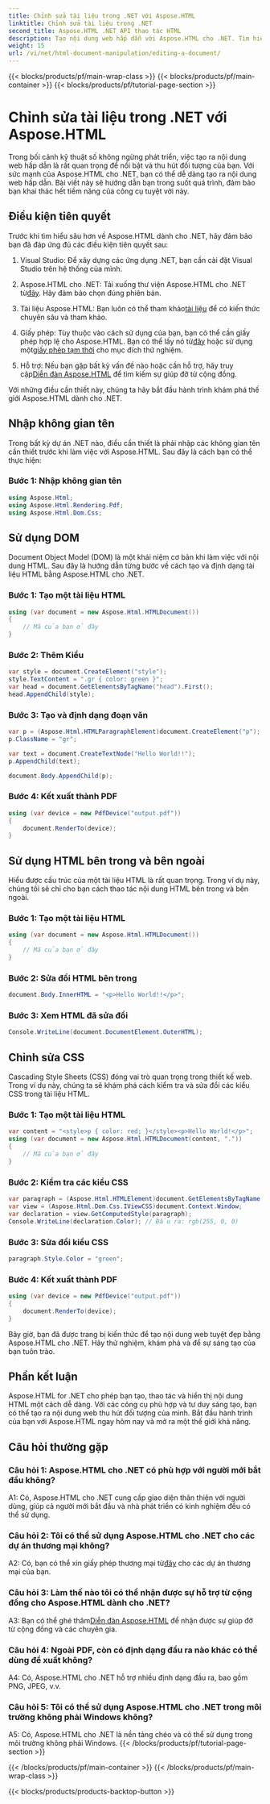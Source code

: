 ```yaml
---
title: Chỉnh sửa tài liệu trong .NET với Aspose.HTML
linktitle: Chỉnh sửa tài liệu trong .NET
second_title: Aspose.HTML .NET API thao tác HTML
description: Tạo nội dung web hấp dẫn với Aspose.HTML cho .NET. Tìm hiểu cách thao tác HTML, CSS và nhiều hơn nữa.
weight: 15
url: /vi/net/html-document-manipulation/editing-a-document/
---
```


{{< blocks/products/pf/main-wrap-class >}}
{{< blocks/products/pf/main-container >}}
{{< blocks/products/pf/tutorial-page-section >}}

# Chỉnh sửa tài liệu trong .NET với Aspose.HTML


Trong bối cảnh kỹ thuật số không ngừng phát triển, việc tạo ra nội dung web hấp dẫn là rất quan trọng để nổi bật và thu hút đối tượng của bạn. Với sức mạnh của Aspose.HTML cho .NET, bạn có thể dễ dàng tạo ra nội dung web hấp dẫn. Bài viết này sẽ hướng dẫn bạn trong suốt quá trình, đảm bảo bạn khai thác hết tiềm năng của công cụ tuyệt vời này.

## Điều kiện tiên quyết

Trước khi tìm hiểu sâu hơn về Aspose.HTML dành cho .NET, hãy đảm bảo bạn đã đáp ứng đủ các điều kiện tiên quyết sau:

1. Visual Studio: Để xây dựng các ứng dụng .NET, bạn cần cài đặt Visual Studio trên hệ thống của mình.

2. Aspose.HTML cho .NET: Tải xuống thư viện Aspose.HTML cho .NET từ[đây](https://releases.aspose.com/html/net/). Hãy đảm bảo chọn đúng phiên bản.

3.  Tài liệu Aspose.HTML: Bạn luôn có thể tham khảo[tài liệu](https://reference.aspose.com/html/net/) để có kiến thức chuyên sâu và tham khảo.

4.  Giấy phép: Tùy thuộc vào cách sử dụng của bạn, bạn có thể cần giấy phép hợp lệ cho Aspose.HTML. Bạn có thể lấy nó từ[đây](https://purchase.aspose.com/buy) hoặc sử dụng một[giấy phép tạm thời](https://purchase.aspose.com/temporary-license/) cho mục đích thử nghiệm.

5.  Hỗ trợ: Nếu bạn gặp bất kỳ vấn đề nào hoặc cần hỗ trợ, hãy truy cập[Diễn đàn Aspose.HTML](https://forum.aspose.com/) để tìm kiếm sự giúp đỡ từ cộng đồng.

Với những điều cần thiết này, chúng ta hãy bắt đầu hành trình khám phá thế giới Aspose.HTML dành cho .NET.

## Nhập không gian tên

Trong bất kỳ dự án .NET nào, điều cần thiết là phải nhập các không gian tên cần thiết trước khi làm việc với Aspose.HTML. Sau đây là cách bạn có thể thực hiện:

### Bước 1: Nhập không gian tên

```csharp
using Aspose.Html;
using Aspose.Html.Rendering.Pdf;
using Aspose.Html.Dom.Css;
```

## Sử dụng DOM

Document Object Model (DOM) là một khái niệm cơ bản khi làm việc với nội dung HTML. Sau đây là hướng dẫn từng bước về cách tạo và định dạng tài liệu HTML bằng Aspose.HTML cho .NET.

### Bước 1: Tạo một tài liệu HTML

```csharp
using (var document = new Aspose.Html.HTMLDocument())
{
    // Mã của bạn ở đây
}
```

### Bước 2: Thêm Kiểu

```csharp
var style = document.CreateElement("style");
style.TextContent = ".gr { color: green }";
var head = document.GetElementsByTagName("head").First();
head.AppendChild(style);
```

### Bước 3: Tạo và định dạng đoạn văn

```csharp
var p = (Aspose.Html.HTMLParagraphElement)document.CreateElement("p");
p.ClassName = "gr";

var text = document.CreateTextNode("Hello World!!");
p.AppendChild(text);

document.Body.AppendChild(p);
```

### Bước 4: Kết xuất thành PDF

```csharp
using (var device = new PdfDevice("output.pdf"))
{
    document.RenderTo(device);
}
```

## Sử dụng HTML bên trong và bên ngoài

Hiểu được cấu trúc của một tài liệu HTML là rất quan trọng. Trong ví dụ này, chúng tôi sẽ chỉ cho bạn cách thao tác nội dung HTML bên trong và bên ngoài.

### Bước 1: Tạo một tài liệu HTML

```csharp
using (var document = new Aspose.Html.HTMLDocument())
{
    // Mã của bạn ở đây
}
```

### Bước 2: Sửa đổi HTML bên trong

```csharp
document.Body.InnerHTML = "<p>Hello World!!</p>";
```

### Bước 3: Xem HTML đã sửa đổi

```csharp
Console.WriteLine(document.DocumentElement.OuterHTML);
```

## Chỉnh sửa CSS

Cascading Style Sheets (CSS) đóng vai trò quan trọng trong thiết kế web. Trong ví dụ này, chúng ta sẽ khám phá cách kiểm tra và sửa đổi các kiểu CSS trong tài liệu HTML.

### Bước 1: Tạo một tài liệu HTML

```csharp
var content = "<style>p { color: red; }</style><p>Hello World!</p>";
using (var document = new Aspose.Html.HTMLDocument(content, "."))
{
    // Mã của bạn ở đây
}
```

### Bước 2: Kiểm tra các kiểu CSS

```csharp
var paragraph = (Aspose.Html.HTMLElement)document.GetElementsByTagName("p").First();
var view = (Aspose.Html.Dom.Css.IViewCSS)document.Context.Window;
var declaration = view.GetComputedStyle(paragraph);
Console.WriteLine(declaration.Color); // Đầu ra: rgb(255, 0, 0)
```

### Bước 3: Sửa đổi kiểu CSS

```csharp
paragraph.Style.Color = "green";
```

### Bước 4: Kết xuất thành PDF

```csharp
using (var device = new PdfDevice("output.pdf"))
{
    document.RenderTo(device);
}
```

Bây giờ, bạn đã được trang bị kiến thức để tạo nội dung web tuyệt đẹp bằng Aspose.HTML cho .NET. Hãy thử nghiệm, khám phá và để sự sáng tạo của bạn tuôn trào.

## Phần kết luận

Aspose.HTML for .NET cho phép bạn tạo, thao tác và hiển thị nội dung HTML một cách dễ dàng. Với các công cụ phù hợp và tư duy sáng tạo, bạn có thể tạo ra nội dung web thu hút đối tượng của mình. Bắt đầu hành trình của bạn với Aspose.HTML ngay hôm nay và mở ra một thế giới khả năng.

## Câu hỏi thường gặp

### Câu hỏi 1: Aspose.HTML cho .NET có phù hợp với người mới bắt đầu không?

A1: Có, Aspose.HTML cho .NET cung cấp giao diện thân thiện với người dùng, giúp cả người mới bắt đầu và nhà phát triển có kinh nghiệm đều có thể sử dụng.

### Câu hỏi 2: Tôi có thể sử dụng Aspose.HTML cho .NET cho các dự án thương mại không?

 A2: Có, bạn có thể xin giấy phép thương mại từ[đây](https://purchase.aspose.com/buy) cho các dự án thương mại của bạn.

### Câu hỏi 3: Làm thế nào tôi có thể nhận được sự hỗ trợ từ cộng đồng cho Aspose.HTML dành cho .NET?

 A3: Bạn có thể ghé thăm[Diễn đàn Aspose.HTML](https://forum.aspose.com/) để nhận được sự giúp đỡ từ cộng đồng và các chuyên gia.

### Câu hỏi 4: Ngoài PDF, còn có định dạng đầu ra nào khác có thể dùng để xuất không?

A4: Có, Aspose.HTML cho .NET hỗ trợ nhiều định dạng đầu ra, bao gồm PNG, JPEG, v.v.

### Câu hỏi 5: Tôi có thể sử dụng Aspose.HTML cho .NET trong môi trường không phải Windows không?

A5: Có, Aspose.HTML cho .NET là nền tảng chéo và có thể sử dụng trong môi trường không phải Windows.
{{< /blocks/products/pf/tutorial-page-section >}}

{{< /blocks/products/pf/main-container >}}
{{< /blocks/products/pf/main-wrap-class >}}

{{< blocks/products/products-backtop-button >}}
